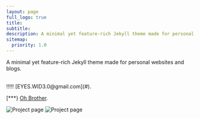 ```yaml
---
layout: page
full_logo: true
title: 
subtitle: 
description: A minimal yet feature-rich Jekyll theme made for personal websites and blogs.
sitemap:
  priority: 1.0
---
```

<p id="describe-text">A minimal yet feature-rich Jekyll theme made for personal websites and blogs.</p>
<br>
!!!!! [EYES.WID3.0@gmail.com](#).

[***} [Oh Brother](https://github.com/ritijjain/pudhina-fresh).

<!-- add images in HTML -->

<img src="/assets/img/ruby.png" alt="Project page">
<img src="/assets/img/for real.png" alt="Project page">
<!-- add images in markdown -->
